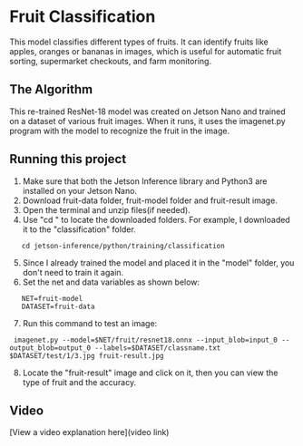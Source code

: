 # Fruit Classification
This model classifies different types of fruits. It can identify fruits like apples, oranges or bananas in images, which is useful for automatic fruit sorting, supermarket checkouts, and farm monitoring.

## The Algorithm
This re-trained ResNet-18 model was created on Jetson Nano and trained on a dataset of various fruit images. When it runs, it uses the imagenet.py program with the model to recognize the fruit in the image.

## Running this project
1. Make sure that both the Jetson Inference library and Python3 are installed on your Jetson Nano.
2. Download fruit-data folder, fruit-model folder and fruit-result image.
3. Open the terminal and unzip files(if needed).
4. Use "cd <your folder paths>" to locate the downloaded folders. For example, I downloaded it to the "classification" folder.
```
   cd jetson-inference/python/training/classification
```
5. Since I already trained the model and placed it in the "model" folder, you don't need to train it again. 
6. Set the net and data variables as shown below:
```
   NET=fruit-model
   DATASET=fruit-data
```
7. Run this command to test an image:
```
 imagenet.py --model=$NET/fruit/resnet18.onnx --input_blob=input_0 --output_blob=output_0 --labels=$DATASET/classname.txt $DATASET/test/1/3.jpg fruit-result.jpg
```
8. Locate the "fruit-result" image and click on it, then you can view the type of fruit and the accuracy.

## Video
[View a video explanation here](video link)
